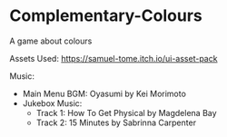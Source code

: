 # Complementary-Colours
A game about colours

Assets Used: 
https://samuel-tome.itch.io/ui-asset-pack

Music: 
* Main Menu BGM: Oyasumi by Kei Morimoto
* Jukebox Music:
  *  Track 1: How To Get Physical by Magdelena Bay
  *  Track 2: 15 Minutes by Sabrinna Carpenter
